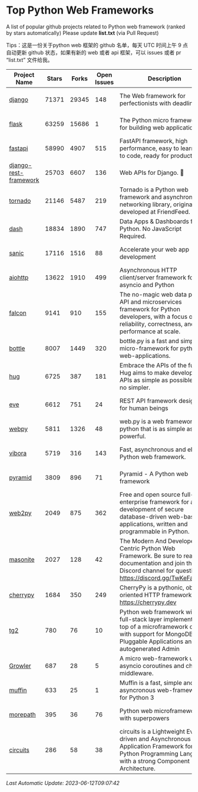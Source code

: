 # Top Python Web Frameworks
A list of popular github projects related to Python web framework (ranked by stars automatically)
Please update **list.txt** (via Pull Request)

Tips：这是一份关于python web 框架的 github 名单，每天 UTC 时间上午 9 点自动更新 github 状态，如果有新的 web 或者 api 框架，可以 issues 或者 pr “list.txt” 文件给我。

| Project Name | Stars | Forks | Open Issues | Description | Last Commit |
| ------------ | ----- | ----- | ----------- | ----------- | ----------- |
| [django](https://github.com/django/django) | 71371 | 29345 | 148 | The Web framework for perfectionists with deadlines. | 2023-06-12 04:09:20 |
| [flask](https://github.com/pallets/flask) | 63259 | 15686 | 1 | The Python micro framework for building web applications. | 2023-06-09 16:41:25 |
| [fastapi](https://github.com/tiangolo/fastapi) | 58990 | 4907 | 515 | FastAPI framework, high performance, easy to learn, fast to code, ready for production | 2023-06-11 22:50:06 |
| [django-rest-framework](https://github.com/encode/django-rest-framework) | 25703 | 6607 | 136 | Web APIs for Django. 🎸 | 2023-06-04 05:24:07 |
| [tornado](https://github.com/tornadoweb/tornado) | 21146 | 5487 | 219 | Tornado is a Python web framework and asynchronous networking library, originally developed at FriendFeed. | 2023-05-27 03:00:42 |
| [dash](https://github.com/plotly/dash) | 18834 | 1890 | 747 | Data Apps & Dashboards for Python. No JavaScript Required. | 2023-05-31 15:42:32 |
| [sanic](https://github.com/sanic-org/sanic) | 17116 | 1516 | 88 |  Accelerate your web app development  | Build fast. Run fast. | 2023-04-09 19:23:21 |
| [aiohttp](https://github.com/aio-libs/aiohttp) | 13622 | 1910 | 499 | Asynchronous HTTP client/server framework for asyncio and Python | 2023-06-09 18:30:52 |
| [falcon](https://github.com/falconry/falcon) | 9141 | 910 | 155 | The no-magic web data plane API and microservices framework for Python developers, with a focus on reliability, correctness, and performance at scale. | 2023-06-04 18:45:06 |
| [bottle](https://github.com/bottlepy/bottle) | 8007 | 1449 | 320 | bottle.py is a fast and simple micro-framework for python web-applications. | 2022-09-05 15:24:52 |
| [hug](https://github.com/hugapi/hug) | 6725 | 387 | 181 | Embrace the APIs of the future. Hug aims to make developing APIs as simple as possible, but no simpler. | 2020-08-10 05:07:26 |
| [eve](https://github.com/pyeve/eve) | 6612 | 751 | 24 | REST API framework designed for human beings | 2023-03-22 13:32:23 |
| [webpy](https://github.com/webpy/webpy) | 5811 | 1326 | 48 | web.py is a web framework for python that is as simple as it is powerful.  | 2023-04-20 11:04:47 |
| [vibora](https://github.com/vibora-io/vibora) | 5719 | 316 | 143 | Fast, asynchronous and elegant Python web framework. | 2019-02-11 10:54:12 |
| [pyramid](https://github.com/Pylons/pyramid) | 3809 | 896 | 71 | Pyramid - A Python web framework | 2023-05-11 06:49:29 |
| [web2py](https://github.com/web2py/web2py) | 2049 | 875 | 362 | Free and open source full-stack enterprise framework for agile development of secure database-driven web-based applications, written and programmable in Python. | 2023-06-05 11:00:35 |
| [masonite](https://github.com/MasoniteFramework/masonite) | 2027 | 128 | 42 | The Modern And Developer Centric Python Web Framework. Be sure to read the documentation and join the Discord channel for questions: https://discord.gg/TwKeFahmPZ | 2022-11-05 01:29:29 |
| [cherrypy](https://github.com/cherrypy/cherrypy) | 1684 | 350 | 249 | CherryPy is a pythonic, object-oriented HTTP framework.      https://cherrypy.dev | 2023-05-04 23:04:12 |
| [tg2](https://github.com/TurboGears/tg2) | 780 | 76 | 10 | Python web framework with full-stack layer implemented on top of a microframework core with support for MongoDB, Pluggable Applications and autogenerated Admin | 2023-05-30 13:59:15 |
| [Growler](https://github.com/pyGrowler/Growler) | 687 | 28 | 5 | A micro web-framework using asyncio coroutines and chained middleware. | 2020-03-08 07:51:41 |
| [muffin](https://github.com/klen/muffin) | 633 | 25 | 1 | Muffin is a fast, simple and asyncronous web-framework for Python 3 | 2023-06-06 06:17:36 |
| [morepath](https://github.com/morepath/morepath) | 395 | 36 | 76 | Python web microframework with superpowers | 2022-05-29 18:09:39 |
| [circuits](https://github.com/circuits/circuits) | 286 | 58 | 38 | circuits is a Lightweight Event driven and Asynchronous Application Framework for the Python Programming Language with a strong Component Architecture. | 2023-02-07 19:39:20 |

*Last Automatic Update: 2023-06-12T09:07:42*